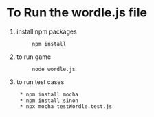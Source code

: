 # To Run the wordle.js file 

1. install npm packages
 
            npm install 
            

2. to run game 

            node wordle.js
        
3. to run test cases
        
        * npm install mocha
        * npm install sinon
        * npx mocha testWordle.test.js
